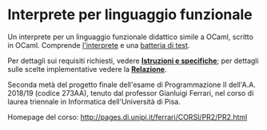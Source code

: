 # Interprete per linguaggio funzionale
Un interprete per un linguaggio funzionale didattico simile a OCaml, scritto in OCaml. Comprende [l'interprete](EvalExtended.ml) e una [batteria di test](test.ml).

Per dettagli sui requisiti richiesti, vedere [__Istruzioni e specifiche__](Istruzioni%20e%20specifiche.pdf); per dettagli sulle scelte implementative vedere la [__Relazione__](Relazione/Relazione.pdf).

Seconda metà del progetto finale dell'esame di Programmazione II dell'A.A. 2018/19 (codice 273AA), tenuto dal professor Gianluigi Ferrari, nel corso di laurea triennale in Informatica dell'Università di Pisa.

Homepage del corso: http://pages.di.unipi.it/ferrari/CORSI/PR2/PR2.html
